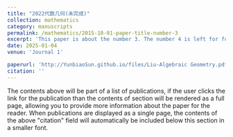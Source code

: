 ```yaml
---
title: "2022代数几何(未完成)"
collection: mathematics
category: manuscripts
permalink: /mathematics/2015-10-01-paper-title-number-3
excerpt: 'This paper is about the number 3. The number 4 is left for future work.'
date: 2025-01-04
venue: 'Journal 1'

paperurl: 'http://YunbiaoSun.github.io/files/Liu-Algebraic Geometry.pdf'
citation: ''
---
```


The contents above will be part of a list of publications, if the user clicks the link for the publication than the contents of section will be rendered as a full page, allowing you to provide more information about the paper for the reader. When publications are displayed as a single page, the contents of the above "citation" field will automatically be included below this section in a smaller font.